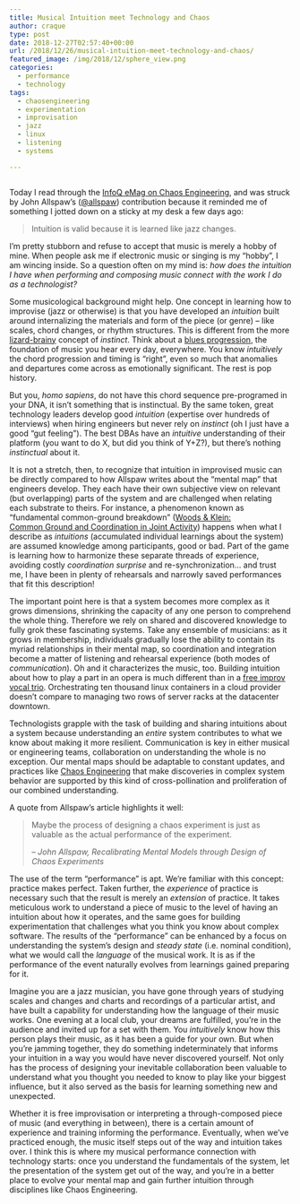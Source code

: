 ```yaml
---
title: Musical Intuition meet Technology and Chaos
author: craque
type: post
date: 2018-12-27T02:57:40+00:00
url: /2018/12/26/musical-intuition-meet-technology-and-chaos/
featured_image: /img/2018/12/sphere_view.png
categories:
  - performance
  - technology
tags:
  - chaosengineering
  - experimentation
  - improvisation
  - jazz
  - linux
  - listening
  - systems

---
```

<img src="/img/2018/12/sphere_view-1024x774.png" alt="" class="wp-image-959" srcset="/img/2018/12/sphere_view-1024x774.png 1024w, /img/2018/12/sphere_view-300x227.png 300w, /img/2018/12/sphere_view-768x580.png 768w, /img/2018/12/sphere_view.png 1196w" sizes="(max-width: 1024px) 100vw, 1024px" /></figure> 

Today I read through the [InfoQ eMag on Chaos Engineering][1], and was struck by John Allspaw&#8217;s ([@allspaw][2]) contribution because it reminded me of something I jotted down on a sticky at my desk a few days ago:

<blockquote class="wp-block-quote">
  <p>
    Intuition is valid because it is learned like jazz changes.
  </p>
</blockquote>

I&#8217;m pretty stubborn and refuse to accept that music is merely a hobby of mine. When people ask me if electronic music or singing is my &#8220;hobby&#8221;, I am wincing inside. So a question often on my mind is: _how does the intuition I have when performing and composing music connect with the work I do as a technologist?_

Some musicological background might help. One concept in learning how to improvise (jazz or otherwise) is that you have developed an _intuition_ built around internalizing the materials and form of the piece (or genre) &#8211; like scales, chord changes, or rhythm structures. This is different from the more [lizard-brainy][3] concept of _instinct_. Think about a [blues progression][4], the foundation of music you hear every day, everywhere. You know _intuitively_ the chord progression and timing is &#8220;right&#8221;, even so much that anomalies and departures come across as emotionally significant. The rest is pop history.

But you, _homo sapiens_, do not have this chord sequence <g class="gr_ gr\_6 gr-alert gr\_spell gr\_inline\_cards gr\_disable\_anim_appear ContextualSpelling ins-del" id="6" data-gr-id="6">pre-programed</g>&nbsp;in your DNA, it isn&#8217;t something that is instinctual. By the same token, great technology leaders develop good _intuition_ (expertise over hundreds of interviews) when hiring engineers but never rely on _instinct_ (oh I just have a good &#8220;gut feeling&#8221;). The best DBAs have an _intuitive_ understanding of their platform (you want to do X, but did you think of Y+Z?), but there&#8217;s nothing _instinctual_ about it.  


It is not a stretch, then, to recognize that intuition in improvised music can be directly compared to how Allspaw writes about the &#8220;mental map&#8221; that engineers develop. They each have their own subjective view on relevant (but overlapping) parts of the system and are challenged when relating each substrate to theirs. For instance, a phenomenon known as &#8220;fundamental common-ground breakdown&#8221; ([Woods & Klein: Common&nbsp;Ground&nbsp;and&nbsp;Coordination&nbsp;in&nbsp;Joint&nbsp;Activity][5]) happens when what I describe as _intuitions_ (accumulated individual learnings about the system) are assumed knowledge among participants, good or bad. Part of the game is learning how to harmonize these separate threads of experience, avoiding costly _coordination surprise_ and re-synchronization&#8230; and trust me, I have been in plenty of rehearsals and narrowly saved performances that fit this description!

The important point here is that a system becomes more complex as it grows dimensions, shrinking the capacity of any one person to comprehend the whole thing. Therefore we rely on shared and discovered knowledge to fully grok these fascinating systems. Take any ensemble of musicians:&nbsp;as it grows in membership, individuals gradually lose the ability to contain its myriad relationships in their mental map, so coordination and integration become a matter of listening and rehearsal experience (both modes of _communication_). Oh and it characterizes the music, too. Building intuition about how to play a part in an opera is much different than in a [free improv vocal trio][6]. Orchestrating ten thousand <g class="gr_ gr\_305 gr-alert gr\_spell gr\_inline\_cards gr\_run\_anim ContextualSpelling ins-del multiReplace" id="305" data-gr-id="305">linux</g> containers in a cloud provider doesn&#8217;t compare to managing two rows of server racks at the <g class="gr_ gr\_859 gr-alert gr\_spell gr\_inline\_cards gr\_run\_anim ContextualSpelling ins-del" id="859" data-gr-id="859">datacenter</g> downtown.

Technologists grapple with the task of building and sharing intuitions about a system because understanding an _entire_ system contributes to what we know about making it more resilient. Communication is key in either musical or engineering teams, collaboration on understanding the whole is no exception. Our mental maps should be adaptable to constant updates, and practices like [Chaos Engineering][7] that make discoveries in complex system behavior are supported by this kind of cross-pollination and proliferation of our combined understanding.

A quote from Allspaw&#8217;s article highlights it well:

<blockquote class="wp-block-quote">
  <p>
    Maybe the process of designing a chaos experiment is just as valuable as the actual performance of the experiment.
  </p>
  
  <cite>&#8211; John Allspaw, Recalibrating Mental Models through Design of Chaos Experiments</cite>
</blockquote>

The use of the term &#8220;performance&#8221; is apt. We&#8217;re familiar with this concept: practice makes perfect. Taken further, the _experience_ of practice is necessary such that the result is merely an _extension_ of practice. It takes meticulous work to understand a piece of music to the level of having an intuition about how it operates, and the same goes for building experimentation that challenges what you think you know about complex software. The results of the &#8220;performance&#8221; can be enhanced by a focus on understanding the system&#8217;s design and _steady state_ (i.e. nominal condition), what we would call the _language_ of the musical work. It is as if the performance of the event naturally evolves from learnings gained preparing for it.

Imagine you are a jazz musician, you have gone through years of studying scales and changes and charts and recordings of a particular artist, and have built a capability for understanding how the language of their music works. One evening at a local club, your dreams are fulfilled, you&#8217;re in the audience and invited up for a set with them. You _intuitively_ know how this person plays their music, as it has been a guide for your own. But when you&#8217;re jamming together, they do something indeterminately that informs your intuition in a way you would have never discovered yourself. Not only has the process of designing your inevitable collaboration been valuable to understand what you thought you needed to know to play like your biggest influence, but it also served as the basis for learning something new and unexpected.

Whether it is free improvisation or interpreting a through-composed piece of music (and everything in between), there is a certain amount of experience and training informing the performance. Eventually, when we&#8217;ve practiced enough, the music itself steps out of the way and intuition takes over. I think this is where my musical performance connection with technology starts: once you understand the fundamentals of the system, let the presentation of the system get out of the way, and you&#8217;re in a better place to evolve your mental map and gain further intuition through disciplines like Chaos Engineering.[][8]

 [1]: https://www.infoq.com/minibooks/emag-chaos-engineering
 [2]: https://twitter.com/allspaw
 [3]: https://en.wikipedia.org/wiki/Triune_brain
 [4]: https://en.wikipedia.org/wiki/Twelve-bar_blues
 [5]: https://onlinelibrary.wiley.com/doi/10.1002/0471739448.ch6
 [6]: https://commavoices.bandcamp.com/
 [7]: https://principlesofchaos.org/
 [8]: https://www.linkedin.com/pulse/would-chaos-any-othername-casey-rosenthal/
